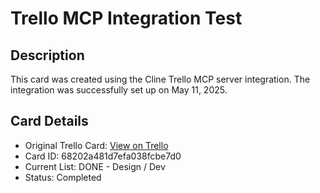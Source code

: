 # Trello MCP Integration Test

## Description
This card was created using the Cline Trello MCP server integration. The integration was successfully set up on May 11, 2025.

## Card Details
- Original Trello Card: [View on Trello](https://trello.com/c/TSA2bHTP/27-trello-mcp-integration-test)
- Card ID: 68202a481d7efa038fcbe7d0
- Current List: DONE - Design / Dev
- Status: Completed
